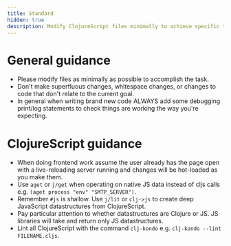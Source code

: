 ```yaml
---
title: Standard
hidden: true
description: Modify ClojureScript files minimally to achieve specific task goals effectively without superfluous changes.
---
```


# General guidance

- Please modify files as minimally as possible to accomplish the task.
- Don't make superfluous changes, whitespace changes, or changes to code that don't relate to the current goal.
- In general when writing brand new code ALWAYS add some debugging print/log statements to check things are working the way you're expecting.

# ClojureScript guidance

- When doing frontend work assume the user already has the page open with a live-reloading server running and changes will be hot-loaded as you make them.
- Use `aget` or `j/get` when operating on native JS data instead of cljs calls e.g. `(aget process "env" "SMTP_SERVER")`.
- Remember `#js` is shallow. Use `j/lit` or `clj->js` to create deep JavaScript datastructures from ClojureScript.
- Pay particular attention to whether datastructures are Clojure or JS. JS libraries will take and return only JS datastructures.
- Lint all ClojureScript with the command `clj-kondo` e.g. `clj-kondo --lint FILENAME.cljs`.
